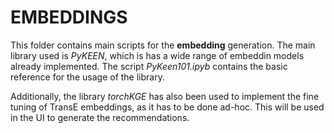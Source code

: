 # EMBEDDINGS

This folder contains main scripts for the **embedding** generation. The main library used is *PyKEEN*, which is has a wide range of embeddin models already implemented. The script *PyKeen101.ipyb* contains the basic reference for the usage of the library.

Additionally, the library *torchKGE* has also been used to implement the fine tuning of TransE embeddings, as it has to be done ad-hoc. This will be used in the UI to generate the recommendations.

